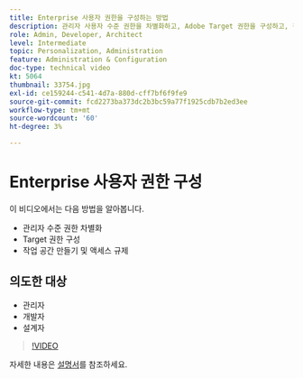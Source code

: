 ```yaml
---
title: Enterprise 사용자 권한을 구성하는 방법
description: 관리자 사용자 수준 권한을 차별화하고, Adobe Target 권한을 구성하고, 작업 공간을 만들고, 액세스를 조절하는 방법을 알아봅니다.
role: Admin, Developer, Architect
level: Intermediate
topic: Personalization, Administration
feature: Administration & Configuration
doc-type: technical video
kt: 5064
thumbnail: 33754.jpg
exl-id: ce159244-c541-4d7a-880d-cff7bf6f9fe9
source-git-commit: fcd2273ba373dc2b3bc59a77f1925cdb7b2ed3ee
workflow-type: tm+mt
source-wordcount: '60'
ht-degree: 3%

---
```


# Enterprise 사용자 권한 구성

이 비디오에서는 다음 방법을 알아봅니다.

* 관리자 수준 권한 차별화
* Target 권한 구성
* 작업 공간 만들기 및 액세스 규제

## 의도한 대상

* 관리자
* 개발자
* 설계자

>[!VIDEO](https://video.tv.adobe.com/v/33754/?quality=12)

자세한 내용은 [설명서](https://experienceleague.adobe.com/docs/target/using/administer/administrating-target.html?lang=ko)를 참조하세요.
